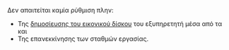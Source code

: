 Δεν απαιτείται καμία ρύθμιση πλην:

  - Της [δημοσίευσης του εικονικού
    δίσκου](Linux/sch-scripts/Δημοσίευση_εικονικού_δίσκου "wikilink")
    του εξυπηρετητή μέσα από τα  και
  - Της επανεκκίνησης των σταθμών εργασίας.